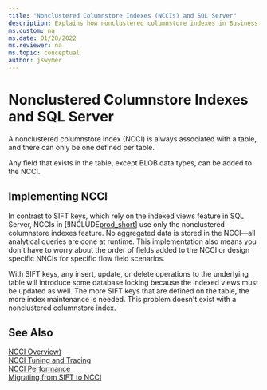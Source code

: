 ```yaml
---
title: "Nonclustered Columnstore Indexes (NCCIs) and SQL Server"
description: Explains how nonclustered columnstore indexes in Business Central tables work with SQL Server.
ms.custom: na
ms.date: 01/28/2022
ms.reviewer: na
ms.topic: conceptual
author: jswymer
---
```

# Nonclustered Columnstore Indexes and SQL Server

A nonclustered columnstore index \(NCCI\) is always associated with a table, and there can only be one defined per table.  

Any field that exists in the table, except BLOB data types, can be added to the NCCI.

## Implementing NCCI

In contrast to SIFT keys, which rely on the indexed views feature in SQL Server, NCCIs in [!INCLUDE[prod_short](includes/prod_short.md)] use only the nonclustered columnstore indexes feature. No aggregated data is stored in the NCCI&mdash;all analytical queries are done at runtime. This implementation also means you don't have to worry about the order of fields added to the NCCI or design specific NNCIs for specific flow field scenarios. 

With SIFT keys, any insert, update, or delete operations to the underlying table will introduce some database locking because the indexed views must be updated as well. The more SIFT keys that are defined on the table, the more index maintenance is needed. This problem doesn't exist with a nonclustered columnstore index.  

## See Also

[NCCI Overview)](devenv-ncci-overview.md)  
[NCCI Tuning and Tracing](devenv-ncci-tuning-and-tracing.md)  
[NCCI Performance](devenv-ncci-performance.md)  
[Migrating from SIFT to NCCI](devenv-migrating-from-sift-to-ncci.md)  